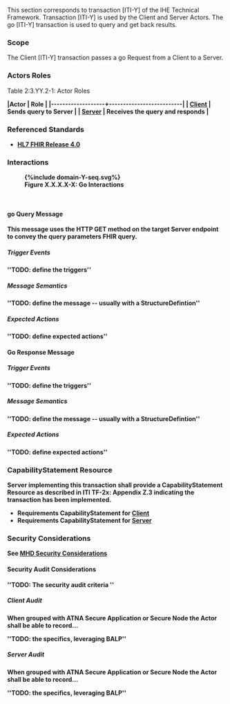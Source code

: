 This section corresponds to transaction [ITI-Y] of the IHE Technical Framework. Transaction [ITI-Y] is used by the Client and Server Actors. The go [ITI-Y] transaction is used to query and get back results.

### Scope

The Client [ITI-Y] transaction passes a go Request from a Client to a Server.

### Actors Roles

<p id ="t3.YY.2-1" class="tableTitle">Table 2:3.YY.2-1: Actor Roles<strong></p>

|Actor | Role |
|-------------------+--------------------------|
| [Client](volume-1.html#client)    | Sends query to Server |
| [Server](volume-1.html#server) | Receives the query and responds |

### Referenced Standards

- [HL7 FHIR Release 4.0]({{site.data.fhir.path}})

### Interactions

<figure>
{%include domain-Y-seq.svg%}
<figcaption><strong>Figure X.X.X.X-X: Go Interactions</strong><figcaption>
</figure>
<br clear="all">

#### go Query Message

This message uses the HTTP GET method on the target Server endpoint to convey the query parameters FHIR query.

##### Trigger Events

''TODO: define the triggers''

##### Message Semantics

''TODO: define the message -- usually with a StructureDefintion''

##### Expected Actions

''TODO: define expected actions''

#### Go Response Message

##### Trigger Events

''TODO: define the triggers''

##### Message Semantics

''TODO: define the message -- usually with a StructureDefintion''

##### Expected Actions

''TODO: define expected actions''

### CapabilityStatement Resource

Server implementing this transaction shall provide a CapabilityStatement Resource as described in ITI TF-2x: Appendix Z.3 indicating the transaction has been implemented.

* Requirements CapabilityStatement for [Client](CapabilityStatement-IHE.ToDo.client.html)
* Requirements CapabilityStatement for [Server](CapabilityStatement-IHE.ToDo.server.html)

### Security Considerations

See [MHD Security Considerations](volume-1.html#security-considerations)

#### Security Audit Considerations

''TODO: The security audit criteria ''

##### Client Audit

When grouped with ATNA Secure Application or Secure Node the Actor shall be able to record... 

''TODO: the specifics, leveraging BALP''

##### Server Audit

When grouped with ATNA Secure Application or Secure Node the Actor shall be able to record... 

''TODO: the specifics, leveraging BALP''
